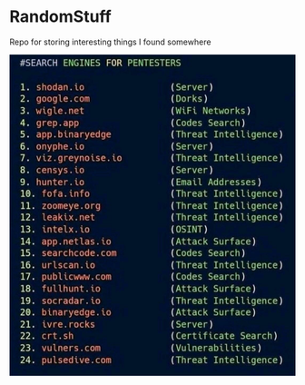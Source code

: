 # RandomStuff
Repo for storing interesting things I found somewhere

![PenTest Search engines](./searchEngines4Pentesters.jpeg)
